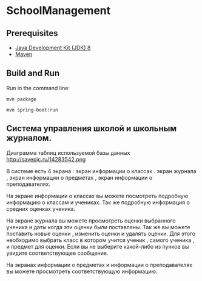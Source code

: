 # SchoolManagement

Prerequisites
-------------

* [Java Development Kit (JDK) 8](http://www.oracle.com/technetwork/java/javase/downloads/jdk8-downloads-2133151.html)
* [Maven](https://maven.apache.org/download.cgi)

Build and Run
-------------
 
Run in the command line:

	mvn package
	
	mvn spring-boot:run
	
<h2>Система управления школой и школьным журналом.</h2>

Диаграмма таблиц используемой базы данных http://savepic.ru/14283542.png

В системе есть 4 экрана : экран информации о классах . экран журнала , экран информации о предметах , экран информации о преподавателях.

На экране информации о классах вы можете посмотреть подробную информацию о классам и учениках. Так же подробную информация о средних
оценках ученика.

На экране журнала вы можете просмотреть оценки выбранного ученика и даты когда эти оценки были поставлены.
Так же вы можете поставить новые оценки , изменить оценки и удалять оценки.
Для этого необходимо выбрать класс в котором учится ученик , самого ученика , и предмет для оценки.
Если вы не выберите какой-либо из пунков вы увидите соответствующее сообщение.
	
На экранах информации о предметах и информации о преподавателях вы можете просмотреть соответствующую информацию.
